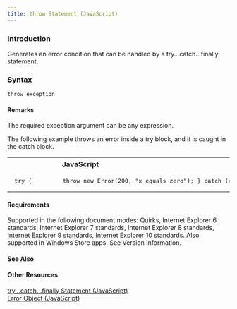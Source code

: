 ```yaml
---
title: throw Statement (JavaScript)
---
```


### Introduction 

 Generates an error condition that can be handled by a try...catch...finally statement.

### Syntax 

```
throw exception
```

#### Remarks 

<div id="languageReferenceRemarksSection" class="section" name="collapseableSection" style="">
  <p xmlns:util="util">
    The required <span class="parameter" sdata="paramReference">exception</span> argument can be any expression.
  </p>
  <p xmlns:util="util">
    The following example throws an error inside a <span sdata="langKeyword" value="try"><span class="keyword">try</span></span> block, and it is caught in the <span sdata="langKeyword" value=
    "catch"><span class="keyword">catch</span></span> block.
  </p>
  <div class="code">
    <table width="100%" cellspacing="0" cellpadding="0">
      <tr>
        <th>
          JavaScript&nbsp;
        </th>
        <th>
          <span class="copyCode" onclick="CopyCode(this)" onkeypress="CopyCode_CheckKey(this, event)" onmouseover="ChangeCopyCodeIcon(this)" onmouseout="ChangeCopyCodeIcon(this)" tabindex=
          "0"><img class="copyCodeImage" name="ccImage" align="absmiddle" alt="Copy image" title="Copy image" src="../icons/copycode.gif" />Copy Code</span>
        </th>
      </tr>
      <tr>
        <td colspan="2">
          <pre>
 try {         throw new Error(200, "x equals zero"); } catch (e) {     document.write(e.message); }  // Output: x equals zero. 
</pre>
        </td>
      </tr>
    </table>
  </div>
</div>

#### Requirements 

<div id="requirementsTitleSection" class="section" name="collapseableSection" style="">
  <p xmlns:util="util"></p>
  <p>
    Supported in the following document modes: Quirks, Internet Explorer 6 standards, Internet Explorer 7 standards, Internet Explorer 8 standards, Internet Explorer 9 standards, Internet Explorer 10
    standards. Also supported in Windows Store apps. See Version Information.
  </p>
</div>

#### See Also 

<div id="seeAlsoSection" class="section" name="collapseableSection" style="">
  <h4 class="subHeading">
    Other Resources
  </h4>
  <div class="seeAlsoStyle">
    <span sdata="link" xmlns:util="util"><a href="b7a0a54e-dfaa-4e41-bf25-bcaa43e601fb.htm">try...catch...finally Statement (JavaScript)</a></span>
  </div>
  <div class="seeAlsoStyle">
    <span sdata="link" xmlns:util="util"><a href="0b27d6ec-3997-4e91-a6c0-5afbaf494db7.htm">Error Object (JavaScript)</a></span>
  </div>
</div>

